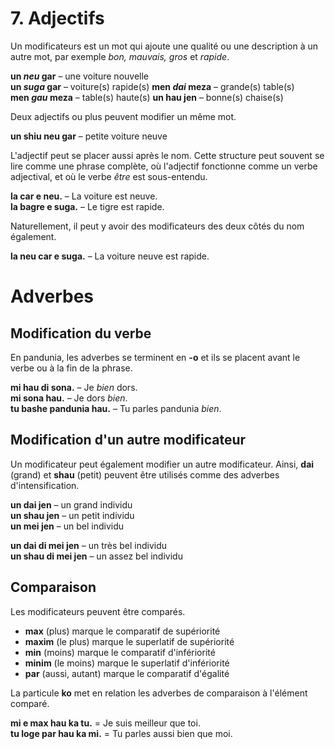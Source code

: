 
# 7. Adjectifs

Un modificateurs est un mot qui ajoute une qualité ou une description à un autre mot, par exemple _bon, mauvais, gros_ et _rapide_.

**un _neu_ gar**
– une voiture nouvelle  
**un _suga_ gar**
– voiture(s) rapide(s)
**men _dai_ meza**
– grande(s) table(s)  
**men _gau_ meza**
– table(s) haute(s) 
**un hau jen**
– bonne(s) chaise(s)

Deux adjectifs ou plus peuvent modifier un même mot.

**un shiu neu gar**
– petite voiture neuve

L'adjectif peut se placer aussi après le nom.
Cette structure peut souvent se lire comme une phrase complète, où l'adjectif fonctionne comme un verbe adjectival, et où le verbe _être_ est sous-entendu.

**la car e neu.** 
– La voiture est neuve.  
**la bagre e suga.** 
– Le tigre est rapide.

Naturellement, il peut y avoir des modificateurs des deux côtés du nom également.

**la neu car e suga.** 
– La voiture neuve est rapide.

# Adverbes

## Modification du verbe

En pandunia, les adverbes se terminent en **-o** et ils se placent avant le verbe ou à la fin de la phrase.

**mi hau di sona.** 
– Je _bien_ dors.  
**mi sona hau.** 
– Je dors _bien_.  
**tu bashe pandunia hau.** 
– Tu parles pandunia _bien_.


## Modification d'un autre modificateur

Un modificateur peut également modifier un autre modificateur.
Ainsi,
**dai**
(grand) et
**shau**
(petit) peuvent être utilisés comme des adverbes d'intensification.

**un dai jen** 
– un grand individu  
**un shau jen** 
– un petit individu  
**un mei jen** 
– un bel individu

**un dai di mei jen** 
– un très bel individu  
**un shau di mei jen** 
– un assez bel individu


## Comparaison

Les modificateurs peuvent être comparés.

- **max**
  (plus) marque le comparatif de supériorité
- **maxim**
  (le plus) marque le superlatif de supériorité
- **min**
  (moins) marque le comparatif d'infériorité
- **minim**
  (le moins) marque le superlatif d'infériorité
- **par**
  (aussi, autant) marque le comparatif d'égalité

La particule **ko** met en relation les adverbes de comparaison à l'élément comparé.

**mi e max hau ka tu.**
= Je suis meilleur que toi.  
**tu loge par hau ka mi.**
= Tu parles aussi bien que moi.

